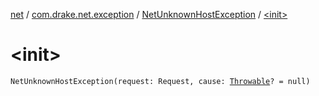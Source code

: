 [net](../../index.md) / [com.drake.net.exception](../index.md) / [NetUnknownHostException](index.md) / [&lt;init&gt;](./-init-.md)

# &lt;init&gt;

`NetUnknownHostException(request: Request, cause: `[`Throwable`](https://kotlinlang.org/api/latest/jvm/stdlib/kotlin/-throwable/index.html)`? = null)`